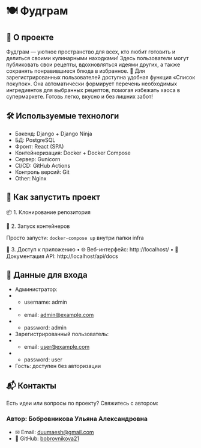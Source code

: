 # 🍽️ Фудграм

## 📖 О проекте

Фудграм — уютное пространство для всех, кто любит готовить и делиться своими кулинарными находками! Здесь пользователи могут публиковать свои рецепты, вдохновляться идеями других, а также сохранять понравившиеся блюда в избранное.
🔹 Для зарегистрированных пользователей доступна удобная функция «Список покупок». Она автоматически формирует перечень необходимых ингредиентов для выбранных рецептов, помогая избежать хаоса в супермаркете. Готовь легко, вкусно и без лишних забот!

## 🛠 Используемые технологи

- Бэкенд: Django + Django Ninja
- БД: PostgreSQL
- Фронт: React (SPA)
- Контейнеризация: Docker + Docker Compose
- Сервер: Gunicorn
- CI/CD: GitHub Actions
- Контроль версий: Git
- Other: Nginx

## 🔧 Как запустить проект

📦 1. Клонирование репозитория

🐳 2. Запуск контейнеров

Просто запусти: `docker-compose up` внутри папки infra

🚀 3. Доступ к приложению
• 🌐 Веб-интерфейс: http://localhost/
• 📖 Документация API: http://localhost/api/docs

## 🔑 Данные для входа

- Администратор:
- - username: admin
- - email: admin@example.com
- - password: admin
- Зарегистрированный пользователь:
- - email: user@example.com
- - password: user
- Гость: доступен без авторизации

## 📬 Контакты

Есть идеи или вопросы по проекту? Свяжитесь с автором:

### Автор: Бобровникова Ульяна Александровна

- ✉ Email: duumaesh@gmail.com
- 📌 GitHub: [bobrovnikova21](https://github.com/bobrovnikova21/)
